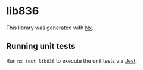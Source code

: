 # lib836

This library was generated with [Nx](https://nx.dev).

## Running unit tests

Run `nx test lib836` to execute the unit tests via [Jest](https://jestjs.io).
